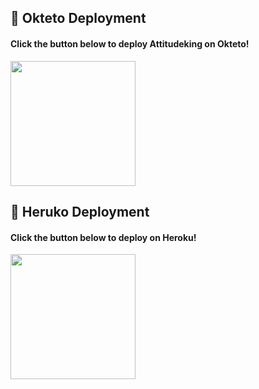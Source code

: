 ## 🚀 Okteto Deployment

<h4>Click the button below to deploy Attitudeking on Okteto!</h4>
<a href="https://cloud.okteto.com/deploy?repository=https://github.com/Attitudeking143/attitudeking"><img src="https://img.shields.io/badge/Deploy%20To%20Okteto-informational?style=for-the-badge&logo=Okteto" width="200""/></a>

## 🚀 Heruko Deployment 

<h4>Click the button below to deploy  on Heroku!</h4>    
<p><a href="https://dashboard.heroku.com/new?template=https://github.com/Attitudeking143/attitudeking"><img src="https://img.shields.io/badge/Deploy%20To%20Heroku-blueviolet?style=for-the-badge&logo=heroku" width="200"/></a></p>
